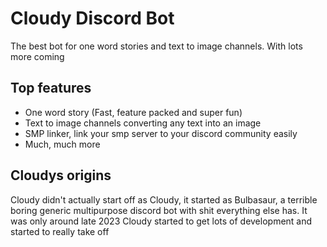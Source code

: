 # Cloudy Discord Bot
The best bot for one word stories and text to image channels. With lots more coming

## Top features
- One word story (Fast, feature packed and super fun)
- Text to image channels converting any text into an image
- SMP linker, link your smp server to your discord community easily
- Much, much more

## Cloudys origins
Cloudy didn't actually start off as Cloudy, it started as Bulbasaur, a terrible boring generic multipurpose discord bot with shit everything else has. It was only around late 2023 Cloudy started to get lots of development and started to really take off
